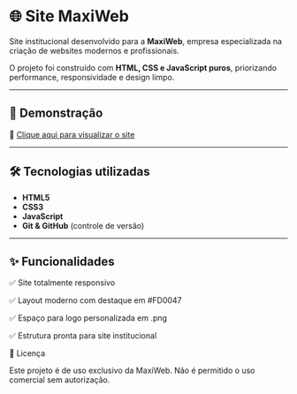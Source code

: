 # 🌐 Site MaxiWeb

Site institucional desenvolvido para a **MaxiWeb**, empresa especializada na criação de websites modernos e profissionais.  

O projeto foi construído com **HTML, CSS e JavaScript puros**, priorizando performance, responsividade e design limpo.




---

## 🚀 Demonstração
🔗 [Clique aqui para visualizar o site](https://jeniffer-mxm.github.io/Site-MaxiWeb/)

---

## 🛠️ Tecnologias utilizadas
- **HTML5**
- **CSS3**
- **JavaScript**
- **Git & GitHub** (controle de versão)

---

## ✨ Funcionalidades

✅ Site totalmente responsivo

✅ Layout moderno com destaque em #FD0047

✅ Espaço para logo personalizada em .png

✅ Estrutura pronta para site institucional

📄 Licença

Este projeto é de uso exclusivo da MaxiWeb.
Não é permitido o uso comercial sem autorização.
